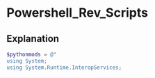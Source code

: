 # Powershell_Rev_Scripts
## Explanation
```powershell
$pythonmods = @"
using System;
using System.Runtime.InteropServices;
```

